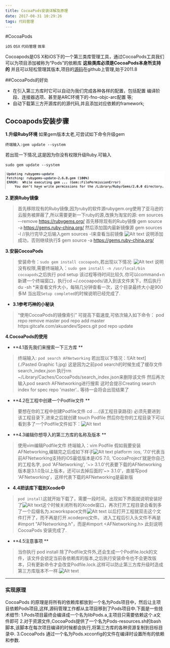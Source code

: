 ```yaml
---
title: CocoaPods安装详解及原理
date: 2017-08-31 10:29:26
tags: 代码管理 
---
```

#CocoaPods 

`iOS` `OSX` `代码管理` `效率`

Cocoapods是OS X和iOS下的一个第三类库管理工具，通过CocoaPods工具我们可以为项目添加被称为“Pods”的依赖库 **这些类库必须是CocoaPods本身所支持的** 并且可以轻松管理其版本,项目的[源码](https:github.com/CocoaPods/CocoaPods)在github上管理,始于2011.8

##CocoaPods的好处
* 在引入第三方库时它可以自动为我们完成各种各样的配置，包括配置
    编译阶段、连接器选项、甚至是ARC环境下的-fno-objc-arc配置	 等;
* 自动下载第三方开源库的的源代码,并且添加对应依赖的framework;

## Cocoapods安装步骤
**1.升级Ruby环境**
如果gem版本太老,可尝试如下命令升级gem

~~~
终端输入:gem update --system
~~~

若出现一下情况,这是因为你没有权限升级Ruby.可输入

```
sudo gem update --system
```
![logo](CocoaPods安装详解及原理/PastedGraphic.jpg)

**2.更换Ruby镜像**
>首先移除现有的Ruby镜像,因为ruby的软件源rubygem.org使用了亚马逊的云服务被屏蔽了,所以需要更新一下ruby的源,改换为淘宝的源:
em sources --remove https://rubygems.org/ 首先移除现有的Ruby镜像
gem source -a https://gems.ruby-china.org/ 然后添加国内最新镜像源
gem sources -l //执行完毕之后输入gem sources -l来查看当前镜像
![Alt text](./76AF4EF0-9E04-4064-94F6-E92653E6583E.png)
说明添加成功，否则继续执行$ gem source -a https://gems.ruby-china.org/

**3.安装CocoaPods**
>安装命令：`sudo gem install cocoapods`,若出现以下情况:
![Alt text](./E1157943-ABBB-4CF8-BF6C-47FEEAB33930.png)
说明没有权限,需要终端输入：`sudo gem install -n /usr/local/bin cocoapods`之后执行 pod setup 该过程等待时间比较久.你可以command+n新建一个终端窗口，执行cd ~/.cocoapods/进入到该文件夹下，然后执行du -sh *来查看文件大小，每隔几分钟查看一次，这个目录最终大小是900多M
当出现`Setup completed`的时候说明已经完成了.

- **3.1参考巧神的小秘诀**
>“使用CocoaPods的镜像索引” 可提高下载速度,可依次输入如下命令：
pod repo remove master
pod repo add master https:gitcafe.com/akuandev/Specs.git
pod repo update

**4.CocoaPods的使用**
- **4.1首先我们来搜索一下三方库 **
>终端输入: `pod search AFNetworking`
若出现以下情况：![Alt text](./Pasted Graphic 1.jpg)
这是因为之前pod search的时候生成了缓存文件search_index.json
执行rm ~/Library/Caches/CocoaPods/search_index.json来删除该文件
然后再次输入pod search AFNetworking进行搜索
这时会提示Creating search index for spec repo 'master'..
等待一会将会出现结果了

- **4.2在工程中创建一个Podfile文件 **
>要想在你的工程中创建Podfile文件 cd ….(该工程目录路径)
必须先要进到该工程目录下,进来之后就创建     touch Podfile
然后你在你的工程目录下可以看到多了一个Podfile文件如下：![Alt text](./FBC94AEC-6105-4813-A03D-F1F10E27A4C6.png)

- **4.3编辑你想导入的第三方库的名称及版本 **
>使用vim编辑Podfile文件 终端输入：vim Podfile 
假如我要安装AFNetworking,编辑完之后成如下样子![Alt text](./11D7FB63-4098-4EFA-8AF3-B95D85F2CE88.png)
platform :ios, '7.0'代表当前AFNetworking支持的iOS最低版本是iOS 7.0,
‘CocoaProject’就是你自己的工程名字,
pod 'AFNetworking', '~> 3.1.0'代表要下载的AFNetworking版本是3.1.0及以上版本，还可以去掉后面的'~> 3.1.0'，直接写pod 'AFNetworking'，这样代表下载的AFNetworking是最新版

- **4.4把该库下载到Xcode中**
>`pod install`这就开始下载了，需要一段时间，出现如下界面就说明安装好了![Alt text](./2BD11E41-9D6B-4936-A723-641121385598.png)这个时候关闭所有的Xcode窗口，再次打开工程目录会看到多了一个后缀名为.xcworkspace文件![Alt text](./CEDEBF67-8E46-4317-9C9B-F6F35819D927.png)
>以后打开工程就双击这个文件打开了，而不再是打开.xcodeproj文件。
进入工程后引入头文件不再是#import "AFNetworking.h"，而是#import <AFNetworking.h>
此刻说明CocoaPods 安装完成了.

- **4.5注意事项 **
>当你执行 pod install 除了Podfile文件外,还会生成一个Podfile.lock的文件，该文件会锁定当前各依赖库的版本,之后执行安装命令也不会更改版本，只有更新命令才会改变Podfile.lock.这样可以防止第三方库升级时造成第三方库版本不一样.![Alt text](./19CADFCA-228E-4F17-9760-5A6DA5BF1407.png)

---------
### 实现原理
CocoaPods 的原理是将所有的依赖库都放到一个名为Pods项目中，然后让主项目依赖Pods项目,这样,源码管理工作都从主项目移到了Pods项目中.下面是一些技术细节:
1.Pods项目最终会编译成一个名为libPods.a,主项目只需要依赖这个.a文件即可
2.对于资源文件,CocoaPods提供了一个名为Pods-resources.sh的bash脚本,该脚本在每次项目编译的时候都会执行,将第三方库的各种资源复制到目标目录中.
3.CocoaPods 通过一个名为Pods.xcconfig的文件在编译时设置所有的依赖和参数.



